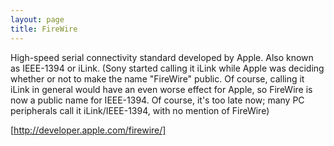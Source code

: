```yaml
---
layout: page
title: FireWire
---
```


High-speed serial connectivity standard developed by Apple. Also known as IEEE-1394 or iLink. (Sony started calling it iLink while Apple was deciding whether or not to make the name "FireWire" public. Of course, calling it iLink in general would have an even worse effect for Apple, so FireWire is now a public name for IEEE-1394. Of course, it's too late now; many PC peripherals call it iLink/IEEE-1394, with no mention of FireWire)

[http://developer.apple.com/firewire/]

